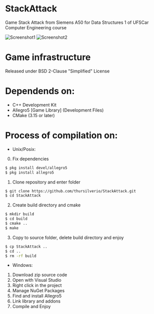 # StackAttack
Game Stack Attack from Siemens A50 for Data Structures 1 of UFSCar Computer Engineering course

![Screenshot1](https://user-images.githubusercontent.com/68340334/124038901-4e9ce300-d9d8-11eb-9ec8-81c691d7e3e3.png)
![Screenshot2](https://user-images.githubusercontent.com/68340334/124038932-59577800-d9d8-11eb-81f7-1d630d821791.png)


# Game infrastructure
Released under BSD 2-Clause "Simplified" License

# Dependends on:
- C++ Development Kit
- Allegro5 [Game Library] (Development Files)
- CMake (3.15 or later)

# Process of compilation on:
- Unix/Posix:
0. Fix dependencies
```bash
$ pkg install devel/allegro5
$ pkg install allegro5
```
1. Clone repository and enter folder
```bash
$ git clone https://github.com/thursilverio/StackAttack.git
$ cd StackAttack
```
2. Create build directory and cmake
```bash
$ mkdir build
$ cd build
$ cmake ..
$ make
```
3. Copy to source folder, delete build directory and enjoy
```bash
$ cp StackAttack ..
$ cd ..
$ rm -rf build
```

- Windows:
1. Download zip source code
2. Open with Visual Studio
3. Right click in the project
4. Manage NuGet Packages
5. Find and install Allegro5
6. Link library and addons
7. Compile and Enjoy
